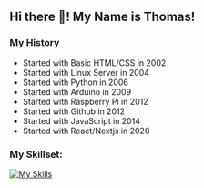 ## Hi there 👋! My Name is Thomas!

### My History

 - Started with Basic HTML/CSS in 2002
 - Started with Linux Server in 2004
 - Started with Python in 2006
 - Started with Arduino in 2009
 - Started with Raspberry Pi in 2012
 - Started with Github in 2012
 - Started with JavaScript in 2014
 - Started with React/Nextjs in 2020

### My Skillset:
[![My Skills](https://skillicons.dev/icons?i=anaconda,androidstudio,arduino,aws,bash,bootstrap,cpp,css,debian,discord,bots,docker,express,gcp,git,github,gitlab,html,js,linux,md,mongodb,mysql,nextjs,nginx,nodejs,npm,php,py,raspberrypi,react,sass,sequelize,stackoverflow,tailwind,ts,ubuntu,vscode,vue,windows,wordpress)](https://skillicons.dev)
